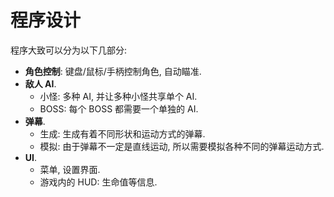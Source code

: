 # 程序设计

程序大致可以分为以下几部分:

- **角色控制**: 键盘/鼠标/手柄控制角色, 自动瞄准.
- **敌人 AI**.
    - 小怪: 多种 AI, 并让多种小怪共享单个 AI.
    - BOSS: 每个 BOSS 都需要一个单独的 AI.
- **弹幕**.
    - 生成: 生成有着不同形状和运动方式的弹幕.
    - 模拟: 由于弹幕不一定是直线运动, 所以需要模拟各种不同的弹幕运动方式.
- **UI**.
    - 菜单, 设置界面.
    - 游戏内的 HUD: 生命值等信息.
